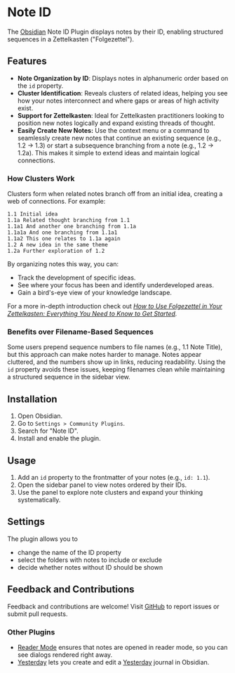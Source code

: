 # Note ID

The [Obsidian](https://www.obsidian.md/) Note ID Plugin displays notes by their ID, enabling structured sequences in a Zettelkasten ("Folgezettel").

## Features

- **Note Organization by ID**: Displays notes in alphanumeric order based on the `id` property.
- **Cluster Identification**: Reveals clusters of related ideas, helping you see how your notes interconnect and where gaps or areas of high activity exist.
- **Support for Zettelkasten**: Ideal for Zettelkasten practitioners looking to position new notes logically and expand existing threads of thought.
- **Easily Create New Notes:** Use the context menu or a command to seamlessly create new notes that continue an existing sequence (e.g., 1.2 → 1.3) or start a subsequence branching from a note (e.g., 1.2 → 1.2a). This makes it simple to extend ideas and maintain logical connections.

### How Clusters Work

Clusters form when related notes branch off from an initial idea, creating a web of connections. For example:

```
1.1 Initial idea
1.1a Related thought branching from 1.1
1.1a1 And another one branching from 1.1a
1.1a1a And one branching from 1.1a1
1.1a2 This one relates to 1.1a again
1.2 A new idea in the same theme
1.2a Further exploration of 1.2
```

By organizing notes this way, you can:

- Track the development of specific ideas.
- See where your focus has been and identify underdeveloped areas.
- Gain a bird's-eye view of your knowledge landscape.

For a more in-depth introduction check out _[How to Use Folgezettel in Your Zettelkasten: Everything You Need to Know to Get Started](https://writing.bobdoto.computer/how-to-use-folgezettel-in-your-zettelkasten-everything-you-need-to-know-to-get-started/)._

### Benefits over Filename-Based Sequences

Some users prepend sequence numbers to file names (e.g., 1.1 Note Title), but this approach can make notes harder to manage. Notes appear cluttered, and the numbers show up in links, reducing readability. Using the `id` property avoids these issues, keeping filenames clean while maintaining a structured sequence in the sidebar view.

## Installation

1. Open Obsidian.
2. Go to `Settings > Community Plugins`.
3. Search for "Note ID".
4. Install and enable the plugin.

## Usage

1. Add an `id` property to the frontmatter of your notes (e.g., `id: 1.1`).
2. Open the sidebar panel to view notes ordered by their IDs.
3. Use the panel to explore note clusters and expand your thinking systematically.

## Settings

The plugin allows you to

- change the name of the ID property
- select the folders with notes to include or exclude
- decide whether notes without ID should be shown

## Feedback and Contributions

Feedback and contributions are welcome! Visit [GitHub](https://github.com/dominikmayer/obsidian-note-id) to report issues or submit pull requests.

### Other Plugins

- [Reader Mode](https://github.com/dominikmayer/obsidian-reader-mode) ensures that notes are opened in reader mode, so you can see dialogs rendered right away.
- [Yesterday](https://github.com/dominikmayer/obsidian-yesterday) lets you create and edit a [Yesterday](https://www.yesterday.md) journal in Obsidian.